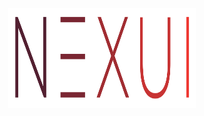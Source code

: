 <div style="text-align:center">
  <img src='./assets/logo.svg' style="width: 300px; height: 160px;" />
</div>
